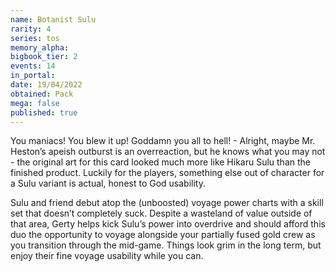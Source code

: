 ```yaml
---
name: Botanist Sulu
rarity: 4
series: tos
memory_alpha:
bigbook_tier: 2
events: 14
in_portal:
date: 19/04/2022
obtained: Pack
mega: false
published: true
---
```


You maniacs! You blew it up! Goddamn you all to hell! - Alright, maybe Mr. Heston’s apeish outburst is an overreaction, but he knows what you may not - the original art for this card looked much more like Hikaru Sulu than the finished product. Luckily for the players, something else out of character for a Sulu variant is actual, honest to God usability.

Sulu and friend debut atop the (unboosted) voyage power charts with a skill set that doesn’t completely suck. Despite a wasteland of value outside of that area, Gerty helps kick Sulu’s power into overdrive and should afford this duo the opportunity to voyage alongside your partially fused gold crew as you transition through the mid-game. Things look grim in the long term, but enjoy their fine voyage usability while you can.

